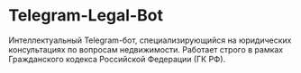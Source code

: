 # Telegram-Legal-Bot
Интеллектуальный Telegram-бот, специализирующийся на юридических консультациях по вопросам недвижимости. Работает строго в рамках Гражданского кодекса Российской Федерации (ГК РФ).
